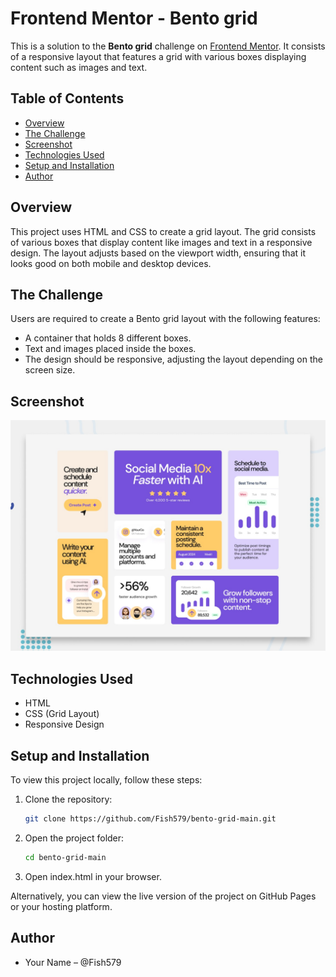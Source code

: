 # Frontend Mentor - Bento grid



This is a solution to the **Bento grid** challenge on [Frontend Mentor](https://www.frontendmentor.io/). It consists of a responsive layout that features a grid with various boxes displaying content such as images and text.

## Table of Contents

- [Overview](#overview)
- [The Challenge](#the-challenge)
- [Screenshot](#screenshot)
- [Technologies Used](#technologies-used)
- [Setup and Installation](#setup-and-installation)
- [Author](#author)

## Overview

This project uses HTML and CSS to create a grid layout. The grid consists of various boxes that display content like images and text in a responsive design. The layout adjusts based on the viewport width, ensuring that it looks good on both mobile and desktop devices.

## The Challenge

Users are required to create a Bento grid layout with the following features:
- A container that holds 8 different boxes.
- Text and images placed inside the boxes.
- The design should be responsive, adjusting the layout depending on the screen size.

## Screenshot

![Design preview for the Bento grid coding challenge](./preview.jpg)

## Technologies Used

- HTML
- CSS (Grid Layout)
- Responsive Design

## Setup and Installation

To view this project locally, follow these steps:

1. Clone the repository:
   ```bash
   git clone https://github.com/Fish579/bento-grid-main.git
   ```
2. Open the project folder:
   ```bash
   cd bento-grid-main
   ```
3. Open index.html in your browser.

Alternatively, you can view the live version of the project on GitHub Pages or your hosting platform.

## Author
- Your Name – @Fish579
